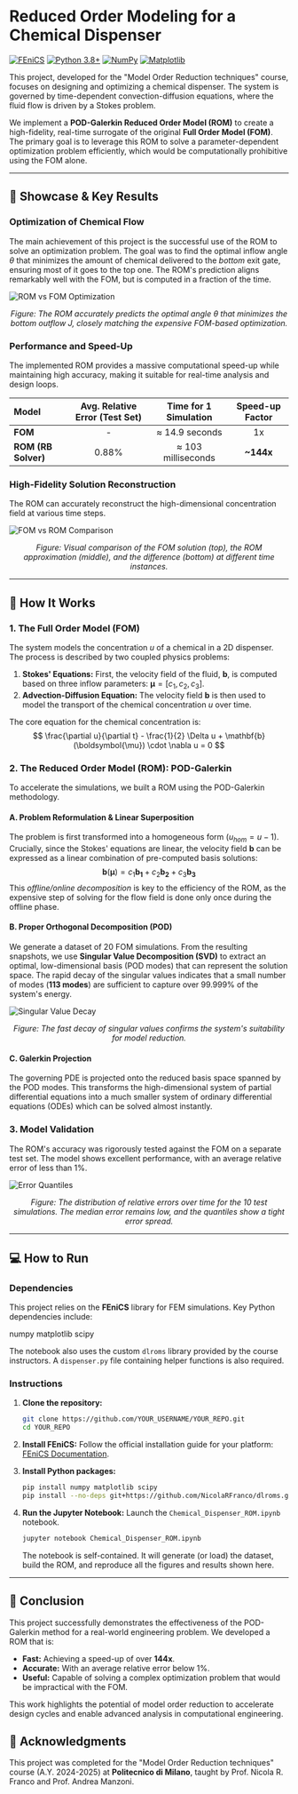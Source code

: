 # Reduced Order Modeling for a Chemical Dispenser

[![FEniCS](https://img.shields.io/badge/FEniCS-2019.1-blue.svg)](https://fenicsproject.org/)
[![Python 3.8+](https://img.shields.io/badge/Python-3.8+-blue.svg)](https://www.python.org/downloads/)
[![NumPy](https://img.shields.io/badge/NumPy-013243.svg?style=flat&logo=numpy&logoColor=white)](https://numpy.org/)
[![Matplotlib](https://img.shields.io/badge/Matplotlib-%23ffffff.svg?style=flat&logo=Matplotlib&logoColor=black)](https://matplotlib.org/)

This project, developed for the "Model Order Reduction techniques" course, focuses on designing and optimizing a chemical dispenser. The system is governed by time-dependent convection-diffusion equations, where the fluid flow is driven by a Stokes problem.

We implement a **POD-Galerkin Reduced Order Model (ROM)** to create a high-fidelity, real-time surrogate of the original **Full Order Model (FOM)**. The primary goal is to leverage this ROM to solve a parameter-dependent optimization problem efficiently, which would be computationally prohibitive using the FOM alone.

---

## 🚀 Showcase & Key Results

### Optimization of Chemical Flow
The main achievement of this project is the successful use of the ROM to solve an optimization problem. The goal was to find the optimal inflow angle $\theta$ that minimizes the amount of chemical delivered to the *bottom* exit gate, ensuring most of it goes to the top one. The ROM's prediction aligns remarkably well with the FOM, but is computed in a fraction of the time.

![ROM vs FOM Optimization](https://i.imgur.com/GgGv3qR.png)
*<p align="center">Figure: The ROM accurately predicts the optimal angle θ that minimizes the bottom outflow J, closely matching the expensive FOM-based optimization.</p>*

### Performance and Speed-Up
The implemented ROM provides a massive computational speed-up while maintaining high accuracy, making it suitable for real-time analysis and design loops.

| Model | Avg. Relative Error (Test Set) | Time for 1 Simulation | Speed-up Factor |
| :--- | :---: | :---: | :---: |
| **FOM** | - | ≈ 14.9 seconds | 1x |
| **ROM (RB Solver)** | 0.88% | ≈ 103 milliseconds | **~144x** |

### High-Fidelity Solution Reconstruction
The ROM can accurately reconstruct the high-dimensional concentration field at various time steps.

![FOM vs ROM Comparison](https://i.imgur.com/8QO9fQJ.png)
*<p align="center">Figure: Visual comparison of the FOM solution (top), the ROM approximation (middle), and the difference (bottom) at different time instances.</p>*

---

## 🔧 How It Works

### 1. The Full Order Model (FOM)
The system models the concentration $u$ of a chemical in a 2D dispenser. The process is described by two coupled physics problems:
1.  **Stokes' Equations:** First, the velocity field of the fluid, **b**, is computed based on three inflow parameters: $\boldsymbol{\mu} = [c_1, c_2, c_3]$.
2.  **Advection-Diffusion Equation:** The velocity field **b** is then used to model the transport of the chemical concentration $u$ over time.

The core equation for the chemical concentration is:
$$
\frac{\partial u}{\partial t} - \frac{1}{2} \Delta u + \mathbf{b}(\boldsymbol{\mu}) \cdot \nabla u = 0
$$

### 2. The Reduced Order Model (ROM): POD-Galerkin
To accelerate the simulations, we built a ROM using the POD-Galerkin methodology.

#### A. Problem Reformulation & Linear Superposition
The problem is first transformed into a homogeneous form ($u_{hom} = u - 1$). Crucially, since the Stokes' equations are linear, the velocity field **b** can be expressed as a linear combination of pre-computed basis solutions:
$$
\mathbf{b}(\boldsymbol{\mu}) = c_1\mathbf{b_1} + c_2\mathbf{b_2} + c_3\mathbf{b_3}
$$
This *offline/online decomposition* is key to the efficiency of the ROM, as the expensive step of solving for the flow field is done only once during the offline phase.

#### B. Proper Orthogonal Decomposition (POD)
We generate a dataset of 20 FOM simulations. From the resulting snapshots, we use **Singular Value Decomposition (SVD)** to extract an optimal, low-dimensional basis (POD modes) that can represent the solution space. The rapid decay of the singular values indicates that a small number of modes (**113 modes**) are sufficient to capture over 99.999% of the system's energy.

![Singular Value Decay](https://i.imgur.com/yGjF1jV.png)
*<p align="center">Figure: The fast decay of singular values confirms the system's suitability for model reduction.</p>*

#### C. Galerkin Projection
The governing PDE is projected onto the reduced basis space spanned by the POD modes. This transforms the high-dimensional system of partial differential equations into a much smaller system of ordinary differential equations (ODEs) which can be solved almost instantly.

### 3. Model Validation
The ROM's accuracy was rigorously tested against the FOM on a separate test set. The model shows excellent performance, with an average relative error of less than 1%.

![Error Quantiles](https://i.imgur.com/lJ4iK5E.png)
*<p align="center">Figure: The distribution of relative errors over time for the 10 test simulations. The median error remains low, and the quantiles show a tight error spread.</p>*

---

## 💻 How to Run

### Dependencies
This project relies on the **FEniCS** library for FEM simulations. Key Python dependencies include:

numpy
matplotlib
scipy

The notebook also uses the custom `dlroms` library provided by the course instructors. A `dispenser.py` file containing helper functions is also required.

### Instructions
1.  **Clone the repository:**
    ```bash
    git clone https://github.com/YOUR_USERNAME/YOUR_REPO.git
    cd YOUR_REPO
    ```

2.  **Install FEniCS:**
    Follow the official installation guide for your platform: [FEniCS Documentation](https://fenicsproject.org/download/).

3.  **Install Python packages:**
    ```bash
    pip install numpy matplotlib scipy
    pip install --no-deps git+https://github.com/NicolaRFranco/dlroms.git
    ```

4.  **Run the Jupyter Notebook:**
    Launch the `Chemical_Dispenser_ROM.ipynb` notebook.
    ```bash
    jupyter notebook Chemical_Dispenser_ROM.ipynb
    ```
    The notebook is self-contained. It will generate (or load) the dataset, build the ROM, and reproduce all the figures and results shown here.

---

## 🏁 Conclusion

This project successfully demonstrates the effectiveness of the POD-Galerkin method for a real-world engineering problem. We developed a ROM that is:
-   **Fast:** Achieving a speed-up of over **144x**.
-   **Accurate:** With an average relative error below 1%.
-   **Useful:** Capable of solving a complex optimization problem that would be impractical with the FOM.

This work highlights the potential of model order reduction to accelerate design cycles and enable advanced analysis in computational engineering.

## 🙏 Acknowledgments

This project was completed for the "Model Order Reduction techniques" course (A.Y. 2024-2025) at **Politecnico di Milano**, taught by Prof. Nicola R. Franco and Prof. Andrea Manzoni.
